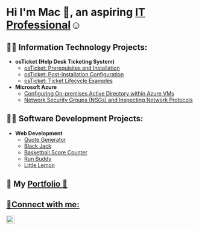 <h1>Hi I'm Mac 👋, an aspiring <a href="https://www.linkedin.com/in/mac-arthur-yap-jr-1108b6226/">IT Professional</a>☺</h1>

<h2>👨‍💻 Information Technology Projects:</h2>

- <b>osTicket (Help Desk Ticketing System)</b>
  - [osTicket: Prerequisites and Installation](https://github.com/Macky-Y/osticket-prereqs)
  - [osTicket: Post-Installation Configuration](https://github.com/joshmadakorcc/post-install-config)
  - [osTicket: Ticket Lifecycle Examples](https://github.com/joshmadakorcc/ticket-lifecycle)
- <b>Microsoft Azure</b>
  - [Configuring On-premises Active Directory within Azure VMs](https://github.com/joshmadakorcc/configure-ad)
  - [Network Security Groups (NSGs) and Inspecting Network Protocols](https://github.com/joshmadakorcc/azure-network-protocols)

<h2>👨‍💻 Software Development Projects:</h2>

- <b>Web Development</b>
  - [Quote Generator](https://macky-y.github.io/quote-generator/)
  - [Black Jack](https://macky-y.github.io/black-jack/)
  - [Basketball Score Counter](https://macky-y.github.io/basketball-score-counter/)
  - [Run Buddy](https://macky-y.github.io/run-buddy/)
  - [Little Lemon](https://macky-y.github.io/little-lemon/)

<h2>💼 My <a href="">Portfolio 💼</h2>

<h2>🤳Connect with me:</h2>

[<img alt="Mac | LinkedIn" width="22px" src="https://cdn.jsdelivr.net/npm/simple-icons@v3/icons/linkedin.svg" />][linkedin]

[linkedin]: https://www.linkedin.com/in/mac-arthur-yap-jr-1108b6226/
